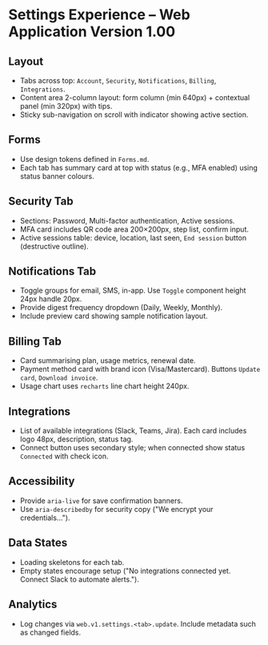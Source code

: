 # Settings Experience – Web Application Version 1.00

## Layout
- Tabs across top: `Account`, `Security`, `Notifications`, `Billing`, `Integrations`.
- Content area 2-column layout: form column (min 640px) + contextual panel (min 320px) with tips.
- Sticky sub-navigation on scroll with indicator showing active section.

## Forms
- Use design tokens defined in `Forms.md`.
- Each tab has summary card at top with status (e.g., MFA enabled) using status banner colours.

## Security Tab
- Sections: Password, Multi-factor authentication, Active sessions.
- MFA card includes QR code area 200×200px, step list, confirm input.
- Active sessions table: device, location, last seen, `End session` button (destructive outline).

## Notifications Tab
- Toggle groups for email, SMS, in-app. Use `Toggle` component height 24px handle 20px.
- Provide digest frequency dropdown (Daily, Weekly, Monthly).
- Include preview card showing sample notification layout.

## Billing Tab
- Card summarising plan, usage metrics, renewal date.
- Payment method card with brand icon (Visa/Mastercard). Buttons `Update card`, `Download invoice`.
- Usage chart uses `recharts` line chart height 240px.

## Integrations
- List of available integrations (Slack, Teams, Jira). Each card includes logo 48px, description, status tag.
- Connect button uses secondary style; when connected show status `Connected` with check icon.

## Accessibility
- Provide `aria-live` for save confirmation banners.
- Use `aria-describedby` for security copy ("We encrypt your credentials...").

## Data States
- Loading skeletons for each tab.
- Empty states encourage setup ("No integrations connected yet. Connect Slack to automate alerts.").

## Analytics
- Log changes via `web.v1.settings.<tab>.update`. Include metadata such as changed fields.
